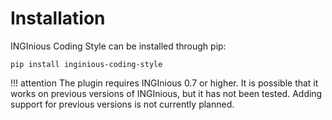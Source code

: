 # Installation

INGInious Coding Style can be installed through pip:

```console
pip install inginious-coding-style
```

!!! attention
    The plugin requires INGInious 0.7 or higher. It is possible that it works on previous versions of INGInious, but it has not been tested. Adding support for previous versions is not currently planned.
